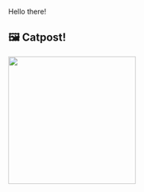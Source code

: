 Hello there!



## 🖼️ Catpost!

<sub>
    <img src="https://cdn2.thecatapi.com/images/e66.jpg" height="256">
</sub>

